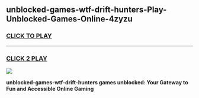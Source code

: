 
## unblocked-games-wtf-drift-hunters-Play-Unblocked-Games-Online-4zyzu
<h3>
<a href="https://premium76.site?title=unblocked-games-wtf-drift-hunters&ref=25A">CLICK TO PLAY</a></h3>
<hr>

<h3>
<a href="https://premium76.site?title=unblocked-games-wtf-drift-hunters&ref=25A">CLICK 2 PLAY</a>
  
</h3>

<a href="https://premium76.site?title=unblocked-games-wtf-drift-hunters&ref=25A"><img src="https://clearcache.store/games.png"></a>


**unblocked-games-wtf-drift-hunters games unblocked: Your Gateway to Fun and Accessible Online Gaming**
